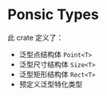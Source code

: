 # Ponsic Types

此 crate 定义了：
- 泛型点结构体 `Point<T>`
- 泛型尺寸结构体 `Size<T>`
- 泛型矩形结构体 `Rect<T>`
- 预定义泛型特化类型
